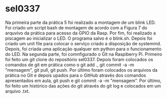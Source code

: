 # sel0337

  Na primeira parte da prática 5 foi realizado a montagem de um blink LED. Foi criado um script bash de montagem de acordo com a Figura 7 do arquvivo da prática para acesso da GPIO da Rasp. Por fim, foi realizado a piscagem ao inicializar o LED. O programa salvo é o blink.sh. Depois foi criado um unit file para colocar o serviço criado a disposição de systemmd. 
  Depois, foi criada uma aplicação qualquer em python para o funcionamento do LED.
  Na segunda parte, foi comnfigurado o Git na Raspiberry Pi. Primeiro foi feito um git clone do repositório sel0337. Depois foram colocados os comandos de git em prática como o git add ., git commit -a -m "mensagem", git pull, git push. Por último foram colocados os arquivos da prática no Git e depois upados para o GitHub através dos comandos apresentados em aula, git push e git commit -a -m "mensagem". Por último, foi feito um histórico das ações do git através do git log e colocados em um arquivo .txt.



